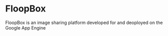 FloopBox
========

FloopBox is an image sharing platform developed for and deoployed on the Google App Engine
